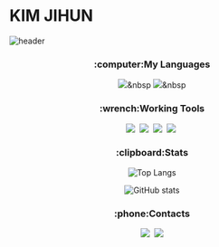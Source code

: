 # KIM JIHUN

![header](https://capsule-render.vercel.app/api?type=waving&color=timeGradient&height=200&section=header&text=Corgi%20Muzi&fontSize=75&animation=twinkling&fontColor=ffffff&fontAlignY=35&fontAlign=75)

<div align="center" style="text-align:center">
  
<h3 align="center">:computer:My Languages</h3>
  
<p align="center">
  
  <img src="https://img.shields.io/badge/C%2B%2B-%E2%98%85%E2%98%85%E2%98%85%E2%98%86%E2%98%86-informational"/></a>&nbsp
  <img src="https://img.shields.io/badge/MySQL-ffd800?style=flat-square&logo=MySQL&logoColor=Black"/></a>&nbsp 
</p>

<h3 align="center">:wrench:Working Tools</h3>
<p align="center">
 <img src="https://img.shields.io/badge/Visual%20Studio-5C2D91?style=flat-square&logo=Visual%20Studio&logoColor=white"/></a>&nbsp 
 <img src="https://img.shields.io/badge/Rider-c82848?style=flat-square&logo=Rider&logoColor=white"/></a>&nbsp 
 <img src="https://img.shields.io/badge/Unity-d0d0d0?style=flat-square&logo=Unity&logoColor=000000"/></a>&nbsp
  <img src="https://img.shields.io/badge/UE4-313131?style=flat-square&logo=Unreal%20Engine&logoColor=White"/></a>&nbsp 
  
 </p>
  
  
  <h3 align="center">:clipboard:Stats</h3>
  
![Top Langs](https://github-readme-stats.vercel.app/api/top-langs/?username=CorgiMuzi&layout=compact)  

![GitHub stats](https://github-readme-stats.vercel.app/api?username=CorgiMuzi&hide=prs,contribs&count_private=true&show_icons=true&theme=onedark&custom_title=CorgiMuzi's%20Github)


<h3 align="center">:phone:Contacts</h3>
 <a href="https://www.instagram.com/corgi_gamedev/"><img src="https://img.shields.io/badge/Instagram-E4405F?style=flat-square&logo=Instagram&logoColor=white&link=https://www.instagram.com/corgi_gamedev/"/></a>&nbsp
  <a href="mailto:tomejerry99@gmail.com"><img src="https://img.shields.io/badge/Gmail-e63d1f?style=flat-square&logo=Gmail&logoColor=white&link=tomejerry99@gmail.com"/></a>
  
</div>
